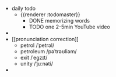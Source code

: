 - daily todo
	- {{renderer :todomaster}}
		- DONE memorizing words
		- TODO one 2-5min YouTube video
-
- [[pronunciation correction]]
	- petrol    /ˈpetrəl/
	- petroleum    /pəˈtrəʊliəm/
	- exit    /ˈeɡzɪt/
	- unity    /ˈjuːnəti/
-